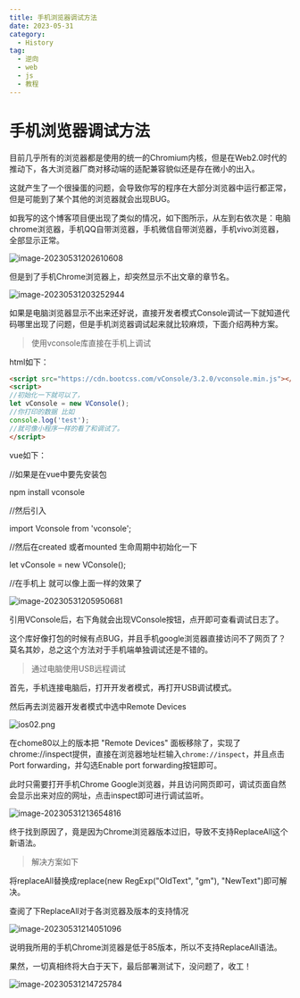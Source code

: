 ```yaml
---
title: 手机浏览器调试方法
date: 2023-05-31
category:
  - History
tag:
  - 逆向
  - web
  - js
  - 教程
---
```

# 手机浏览器调试方法

目前几乎所有的浏览器都是使用的统一的Chromium内核，但是在Web2.0时代的推动下，各大浏览器厂商对移动端的适配兼容貌似还是存在微小的出入。

这就产生了一个很操蛋的问题，会导致你写的程序在大部分浏览器中运行都正常，但是可能到了某个其他的浏览器就会出现BUG。

如我写的这个博客项目便出现了类似的情况，如下图所示，从左到右依次是：电脑chrome浏览器，手机QQ自带浏览器，手机微信自带浏览器，手机vivo浏览器，全部显示正常。

![image-20230531202610608](https://wqby-1304194722.cos.ap-nanjing.myqcloud.com/img/image-20230531202610608.png)

但是到了手机Chrome浏览器上，却突然显示不出文章的章节名。

![image-20230531203252944](https://wqby-1304194722.cos.ap-nanjing.myqcloud.com/img/image-20230531203252944.png)

如果是电脑浏览器显示不出来还好说，直接开发者模式Console调试一下就知道代码哪里出现了问题，但是手机浏览器调试起来就比较麻烦，下面介绍两种方案。

> 使用vconsole库直接在手机上调试

html如下：

```html
<script src="https://cdn.bootcss.com/vConsole/3.2.0/vconsole.min.js"></script>
<script>
//初始化一下就可以了，
let vConsole = new VConsole();
//你打印的数据 比如
console.log('test');
//就可像小程序一样的看了和调试了。
</script>
```

vue如下：

//如果是在vue中要先安装包

 npm install vconsole

 //然后引入

 import Vconsole from 'vconsole';

 //然后在created 或者mounted 生命周期中初始化一下

 let vConsole = new VConsole();

 //在手机上 就可以像上面一样的效果了

![image-20230531205950681](https://wqby-1304194722.cos.ap-nanjing.myqcloud.com/img/image-20230531205950681.png)



引用VConsole后，右下角就会出现VConsole按钮，点开即可查看调试日志了。

这个库好像打包的时候有点BUG，并且手机google浏览器直接访问不了网页了？莫名其妙，总之这个方法对于手机端单独调试还是不错的。

> 通过电脑使用USB远程调试

首先，手机连接电脑后，打开开发者模式，再打开USB调试模式。

然后再去浏览器开发者模式中选中Remote Devices

![ios02.png](https://wqby-1304194722.cos.ap-nanjing.myqcloud.com/img/7365cd0da3e44bed9a0ac4cf89a8a77c~tplv-k3u1fbpfcp-zoom-in-crop-mark:4536:0:0:0.awebp)

在chome80以上的版本把 "Remote Devices" 面板移除了，实现了chrome://inspect提供，直接在浏览器地址栏输入`chrome://inspect`，并且点击Port forwarding，并勾选Enable port forwarding按钮即可。

此时只需要打开手机Chrome Google浏览器，并且访问网页即可，调试页面自然会显示出来对应的网址，点击inspect即可进行调试监听。

![image-20230531213654816](https://wqby-1304194722.cos.ap-nanjing.myqcloud.com/img/image-20230531213654816.png)

终于找到原因了，竟是因为Chrome浏览器版本过旧，导致不支持ReplaceAll这个新语法。

> 解决方案如下

将replaceAll替换成replace(new RegExp("OldText", "gm"), "NewText")即可解决。

查阅了下ReplaceAll对于各浏览器及版本的支持情况

![image-20230531214051096](https://wqby-1304194722.cos.ap-nanjing.myqcloud.com/img/image-20230531214051096.png)

说明我所用的手机Chrome浏览器是低于85版本，所以不支持ReplaceAll语法。

果然，一切真相终将大白于天下，最后部署测试下，没问题了，收工！

![image-20230531214725784](https://wqby-1304194722.cos.ap-nanjing.myqcloud.com/img/image-20230531214725784.png)